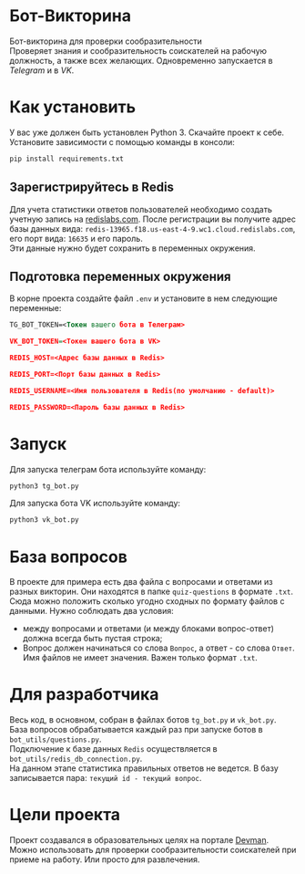 # Бот-Викторина
 Бот-викторина для проверки сообразительности  
 Проверяет знания и сообразительность соискателей на рабочую должность, 
 а также всех желающих. Одновременно запускается в *Telegram* и в *VK*.

# Как установить
 У вас уже должен быть установлен Python 3.
 Скачайте проект к себе.
 Установите зависимости с помощью команды в консоли:
 ```bash
 pip install requirements.txt
 ```
 ## Зарегистрируйтесь в Redis
 Для учета статистики ответов пользователей необходимо создать 
 учетную запись на [redislabs.com](https://redislabs.com/). После регистрации 
 вы получите адрес базы данных вида: 
 `redis-13965.f18.us-east-4-9.wc1.cloud.redislabs.com`, 
 его порт вида: `16635` и его пароль.  
 Эти данные нужно будет сохранить в переменных окружения.
 
 ## Подготовка переменных окружения
  В корне проекта создайте файл `.env`  и установите в нем следующие переменные:
  ```xml
  TG_BOT_TOKEN=<Токен вашего бота в Телеграм>

  VK_BOT_TOKEN=<Токен вашего бота в VK>

  REDIS_HOST=<Адрес базы данных в Redis>

  REDIS_PORT=<Порт базы данных в Redis>

  REDIS_USERNAME=<Имя пользователя в Redis(по умолчанию - default)>

  REDIS_PASSWORD=<Пароль базы данных в Redis>
  ```

# Запуск
 Для запуска телеграм бота используйте команду:
 ```bash
 python3 tg_bot.py
 ```
  Для запуска бота VK используйте команду:
 ```bash
 python3 vk_bot.py
 ```
# База вопросов
 В проекте для примера есть два файла с вопросами и ответами из разных викторин. 
 Они находятся в папке `quiz-questions` в формате `.txt`. 
 Сюда можно положить сколько угодно сходных по формату файлов с данными. 
 Нужно соблюдать два условия:
 - между вопросами и ответами (и между блоками вопрос-ответ) должна всегда быть пустая строка;
 - Вопрос должен начинаться со слова `Вопрос`, а ответ - со слова `Ответ`. 
 Имя файлов не имеет значения. Важен только формат `.txt`.

 # Для разработчика
 Весь код, в основном, собран в файлах ботов `tg_bot.py` и `vk_bot.py`.  
 База вопросов обрабатывается каждый раз при запуске ботов в `bot_utils/questions.py`.  
 Подключение к базе данных `Redis` осуществляется в `bot_utils/redis_db_connection.py`.  
 На данном этапе статистика правильных ответов не ведется. В базу записывается пара: 
 `текущий id - текущий вопрос`.

 # Цели проекта
 Проект создавался в образовательных целях на портале [Devman](https://dvmn.org/).  
 Можно использовать для проверки сообразительности соискателей при приеме на работу. 
 Или просто для развлечения.